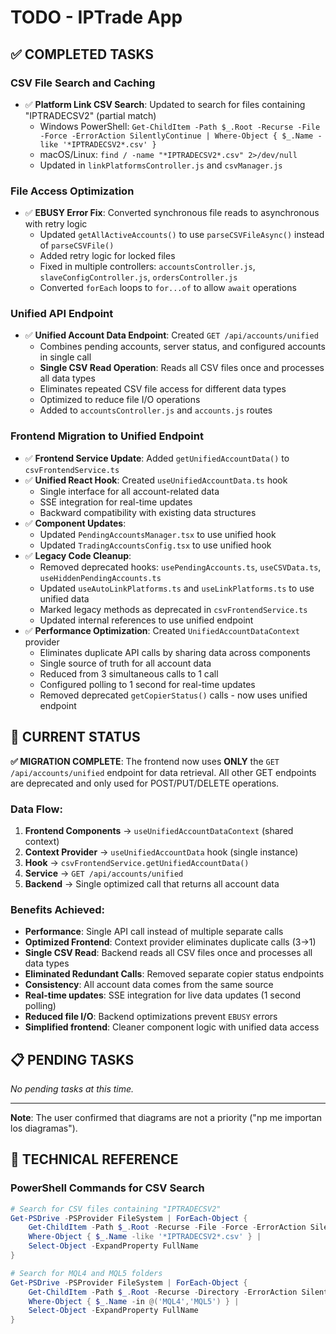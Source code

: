 # TODO - IPTrade App

## ✅ COMPLETED TASKS

### CSV File Search and Caching
- ✅ **Platform Link CSV Search**: Updated to search for files containing "IPTRADECSV2" (partial match)
  - Windows PowerShell: `Get-ChildItem -Path $_.Root -Recurse -File -Force -ErrorAction SilentlyContinue | Where-Object { $_.Name -like '*IPTRADECSV2*.csv' }`
  - macOS/Linux: `find / -name "*IPTRADECSV2*.csv" 2>/dev/null`
  - Updated in `linkPlatformsController.js` and `csvManager.js`

### File Access Optimization
- ✅ **EBUSY Error Fix**: Converted synchronous file reads to asynchronous with retry logic
  - Updated `getAllActiveAccounts()` to use `parseCSVFileAsync()` instead of `parseCSVFile()`
  - Added retry logic for locked files
  - Fixed in multiple controllers: `accountsController.js`, `slaveConfigController.js`, `ordersController.js`
  - Converted `forEach` loops to `for...of` to allow `await` operations

### Unified API Endpoint
- ✅ **Unified Account Data Endpoint**: Created `GET /api/accounts/unified`
  - Combines pending accounts, server status, and configured accounts in single call
  - **Single CSV Read Operation**: Reads all CSV files once and processes all data types
  - Eliminates repeated CSV file access for different data types
  - Optimized to reduce file I/O operations
  - Added to `accountsController.js` and `accounts.js` routes

### Frontend Migration to Unified Endpoint
- ✅ **Frontend Service Update**: Added `getUnifiedAccountData()` to `csvFrontendService.ts`
- ✅ **Unified React Hook**: Created `useUnifiedAccountData.ts` hook
  - Single interface for all account-related data
  - SSE integration for real-time updates
  - Backward compatibility with existing data structures
- ✅ **Component Updates**: 
  - Updated `PendingAccountsManager.tsx` to use unified hook
  - Updated `TradingAccountsConfig.tsx` to use unified hook
- ✅ **Legacy Code Cleanup**:
  - Removed deprecated hooks: `usePendingAccounts.ts`, `useCSVData.ts`, `useHiddenPendingAccounts.ts`
  - Updated `useAutoLinkPlatforms.ts` and `useLinkPlatforms.ts` to use unified data
  - Marked legacy methods as deprecated in `csvFrontendService.ts`
  - Updated internal references to use unified endpoint
- ✅ **Performance Optimization**: Created `UnifiedAccountDataContext` provider
  - Eliminates duplicate API calls by sharing data across components
  - Single source of truth for all account data
  - Reduced from 3 simultaneous calls to 1 call
  - Configured polling to 1 second for real-time updates
  - Removed deprecated `getCopierStatus()` calls - now uses unified endpoint

## 🎯 CURRENT STATUS

**✅ MIGRATION COMPLETE**: The frontend now uses **ONLY** the `GET /api/accounts/unified` endpoint for data retrieval. All other GET endpoints are deprecated and only used for POST/PUT/DELETE operations.

### Data Flow:
1. **Frontend Components** → `useUnifiedAccountDataContext` (shared context)
2. **Context Provider** → `useUnifiedAccountData` hook (single instance)
3. **Hook** → `csvFrontendService.getUnifiedAccountData()`
4. **Service** → `GET /api/accounts/unified`
5. **Backend** → Single optimized call that returns all account data

### Benefits Achieved:
- **Performance**: Single API call instead of multiple separate calls
- **Optimized Frontend**: Context provider eliminates duplicate calls (3→1)
- **Single CSV Read**: Backend reads all CSV files once and processes all data types
- **Eliminated Redundant Calls**: Removed separate copier status endpoints
- **Consistency**: All account data comes from the same source
- **Real-time updates**: SSE integration for live data updates (1 second polling)
- **Reduced file I/O**: Backend optimizations prevent `EBUSY` errors
- **Simplified frontend**: Cleaner component logic with unified data access

## 📋 PENDING TASKS

*No pending tasks at this time.*

---

**Note**: The user confirmed that diagrams are not a priority ("np me importan los diagramas").

## 🔧 TECHNICAL REFERENCE

### PowerShell Commands for CSV Search
```powershell
# Search for CSV files containing "IPTRADECSV2"
Get-PSDrive -PSProvider FileSystem | ForEach-Object {
    Get-ChildItem -Path $_.Root -Recurse -File -Force -ErrorAction SilentlyContinue 2>$null |
    Where-Object { $_.Name -like '*IPTRADECSV2*.csv' } |
    Select-Object -ExpandProperty FullName
}

# Search for MQL4 and MQL5 folders
Get-PSDrive -PSProvider FileSystem | ForEach-Object {
    Get-ChildItem -Path $_.Root -Recurse -Directory -ErrorAction SilentlyContinue -Force 2>$null |
    Where-Object { $_.Name -in @('MQL4','MQL5') } |
    Select-Object -ExpandProperty FullName
}
```

